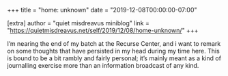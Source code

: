+++
title = "home: unknown"
date = "2019-12-08T00:00:00-07:00"

[extra]
author = "quiet misdreavus miniblog"
link = "https://quietmisdreavus.net/self/2019/12/08/home-unknown/"
+++
<p>I’m nearing the end of my batch at the Recurse Center, and i want to remark on some thoughts that
have persisted in my head during my time here. This is bound to be a bit rambly and fairly personal;
it’s mainly meant as a kind of journalling exercise more than an information broadcast of any kind.</p>
